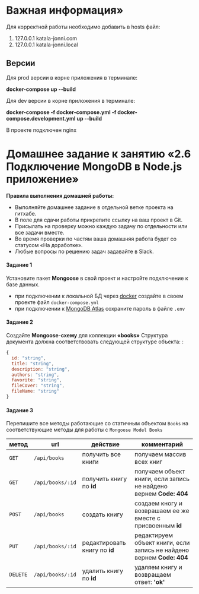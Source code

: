 # Важная информация»
Для корректной работы необходимо добавить в hosts файл:
1. 127.0.0.1 katala-jonni.com
2. 127.0.0.1 katala-jonni.local

## Версии
Для prod версии в корне приложения в терминале:

**docker-compose up --build**

Для dev версии в корне приложения в терминале:

**docker-compose -f docker-compose.yml -f docker-compose.development.yml up --build**

В проекте подключен nginx

# Домашнее задание к занятию «2.6 Подключение MongoDB в Node.js приложение»

**Правила выполнения домашней работы:** 
* Выполняйте домашнее задание в отдельной ветке проекта на гитхабе.
* В поле для сдачи работы прикрепите ссылку на ваш проект в Git.
* Присылать на проверку можно каждую задачу по отдельности или все задачи вместе. 
* Во время проверки по частям ваша домашняя работа будет со статусом «На доработке».
* Любые вопросы по решению задач задавайте в Slack.


#### Задание 1
Установите пакет **Mongoose** в свой проект и настройте подключение к базе данных.
* при подключении к локальной БД через [docker](https://hub.docker.com/_/mongo) создайте в своем проекте файл `docker-compose.yml`
* при подключении к [MongoDB Atlas](mongo-atlas.md) сохраните пароль в файле `.env`



#### Задание 2
Создайте **Mongoose-схему** для коллекции **«books»**
Структура документа должна соответствовать следующей структуре объекта:
: 
```javascript
{
  id: "string",
  title: "string",
  description: "string",
  authors: "string",
  favorite: "string",
  fileCover: "string",
  fileName: "string"
}
``` 

#### Задание 3
Перепишите все методы работающие со статичным объектом `Books` на соответствующие методы для работы с `Mongoose Model Books`

метод | url | действие | комментарий
--- | --- | ---  | ---
`GET` | `/api/books` | получить все книги | получаем массив всех книг
`GET` | `/api/books/:id` | получить книгу по **id** | получаем объект книги, если запись не найдено вернем **Code: 404** 
`POST` | `/api/books` | создать книгу | создаем кногу и возврашаем ее же вместе с присвоенным **id**
`PUT` | `/api/books/:id` | редактировать книгу по **id** |  редактируем объект книги, если запись не найдено вернем **Code: 404**
`DELETE` | `/api/books/:id` | удалить книгу по **id** | удаляем книгу и возвращаем ответ: **'ok'**
